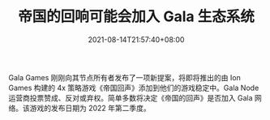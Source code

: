 ﻿---
title: "帝国的回响可能会加入 Gala 生态系统"
date: 2021-08-14T21:57:40+08:00
lastmod: 2021-08-14T16:45:40+08:00
draft: false
authors: ["Marcus"]
description: "Gala Games 刚刚向其节点所有者发布了一项新提案，将即将推出的由 Ion Games 构建的 4x 策略游戏《帝国回声》添加到他们的游戏稳定中。Gala Node 运营商投票赞成、反对或弃权。简单多数将决定《帝国的回声》是否加入 Gala 网络。该游戏的发布日期为 2022 年第二季度。"
featuredImage: "echoes-of-empire-maybe-next-to-join-gala-ecosystem.png"
tags: ["Virtual World","虚拟世界","Play to Earn"]
categories: ["news"]
news: ["虚拟世界"]
weight: 
lightgallery: true
pinned: false
recommend: false
recommend1: false
---

Gala Games 刚刚向其节点所有者发布了一项新提案，将即将推出的由 Ion Games 构建的 4x 策略游戏《帝国回声》添加到他们的游戏稳定中。Gala Node 运营商投票赞成、反对或弃权。简单多数将决定《帝国的回声》是否加入 Gala 网络。该游戏的发布日期为 2022 年第二季度。

<!--more-->

